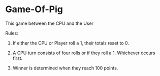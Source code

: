 # Game-Of-Pig
This game between the CPU and the User

Rules:

1) If either the CPU or Player roll a 1, their totals reset to 0.

2) A CPU turn consists of four rolls or if they roll a 1. Whichever occurs first.

3) Winner is determined when they reach 100 points.
